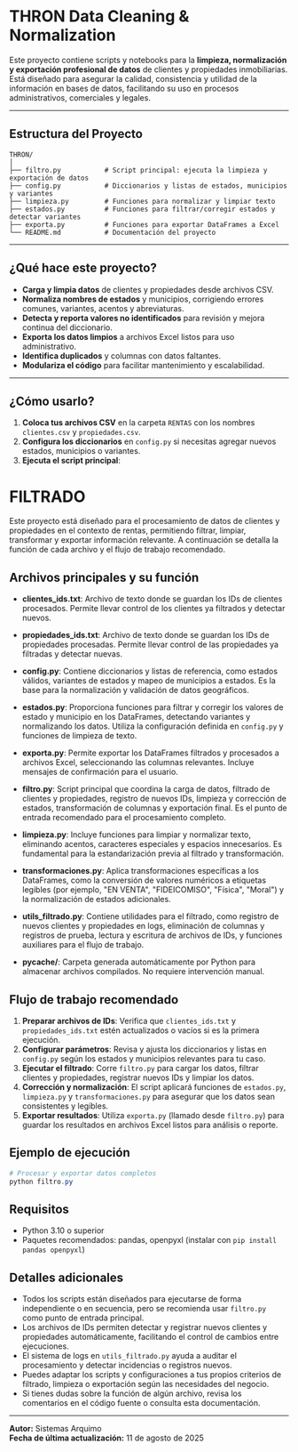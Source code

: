 # THRON Data Cleaning & Normalization

Este proyecto contiene scripts y notebooks para la **limpieza, normalización y exportación profesional de datos** de clientes y propiedades inmobiliarias. Está diseñado para asegurar la calidad, consistencia y utilidad de la información en bases de datos, facilitando su uso en procesos administrativos, comerciales y legales.

---

## Estructura del Proyecto

```
THRON/
│
├── filtro.py           # Script principal: ejecuta la limpieza y exportación de datos
├── config.py           # Diccionarios y listas de estados, municipios y variantes
├── limpieza.py         # Funciones para normalizar y limpiar texto
├── estados.py          # Funciones para filtrar/corregir estados y detectar variantes
├── exporta.py          # Funciones para exportar DataFrames a Excel
└── README.md           # Documentación del proyecto
```

---

## ¿Qué hace este proyecto?

- **Carga y limpia datos** de clientes y propiedades desde archivos CSV.
- **Normaliza nombres de estados** y municipios, corrigiendo errores comunes, variantes, acentos y abreviaturas.
- **Detecta y reporta valores no identificados** para revisión y mejora continua del diccionario.
- **Exporta los datos limpios** a archivos Excel listos para uso administrativo.
- **Identifica duplicados** y columnas con datos faltantes.
- **Modulariza el código** para facilitar mantenimiento y escalabilidad.

---

## ¿Cómo usarlo?

1. **Coloca tus archivos CSV** en la carpeta `RENTAS` con los nombres `clientes.csv` y `propiedades.csv`.
2. **Configura los diccionarios** en `config.py` si necesitas agregar nuevos estados, municipios o variantes.
3. **Ejecuta el script principal**:


  # FILTRADO

  Este proyecto está diseñado para el procesamiento de datos de clientes y propiedades en el contexto de rentas, permitiendo filtrar, limpiar, transformar y exportar información relevante. A continuación se detalla la función de cada archivo y el flujo de trabajo recomendado.

  ## Archivos principales y su función

  - **clientes_ids.txt**: Archivo de texto donde se guardan los IDs de clientes procesados. Permite llevar control de los clientes ya filtrados y detectar nuevos.

  - **propiedades_ids.txt**: Archivo de texto donde se guardan los IDs de propiedades procesadas. Permite llevar control de las propiedades ya filtradas y detectar nuevas.

  - **config.py**: Contiene diccionarios y listas de referencia, como estados válidos, variantes de estados y mapeo de municipios a estados. Es la base para la normalización y validación de datos geográficos.

  - **estados.py**: Proporciona funciones para filtrar y corregir los valores de estado y municipio en los DataFrames, detectando variantes y normalizando los datos. Utiliza la configuración definida en `config.py` y funciones de limpieza de texto.

  - **exporta.py**: Permite exportar los DataFrames filtrados y procesados a archivos Excel, seleccionando las columnas relevantes. Incluye mensajes de confirmación para el usuario.

  - **filtro.py**: Script principal que coordina la carga de datos, filtrado de clientes y propiedades, registro de nuevos IDs, limpieza y corrección de estados, transformación de columnas y exportación final. Es el punto de entrada recomendado para el procesamiento completo.

  - **limpieza.py**: Incluye funciones para limpiar y normalizar texto, eliminando acentos, caracteres especiales y espacios innecesarios. Es fundamental para la estandarización previa al filtrado y transformación.

  - **transformaciones.py**: Aplica transformaciones específicas a los DataFrames, como la conversión de valores numéricos a etiquetas legibles (por ejemplo, "EN VENTA", "FIDEICOMISO", "Física", "Moral") y la normalización de estados adicionales.

  - **utils_filtrado.py**: Contiene utilidades para el filtrado, como registro de nuevos clientes y propiedades en logs, eliminación de columnas y registros de prueba, lectura y escritura de archivos de IDs, y funciones auxiliares para el flujo de trabajo.

  - **__pycache__/**: Carpeta generada automáticamente por Python para almacenar archivos compilados. No requiere intervención manual.

  ## Flujo de trabajo recomendado

  1. **Preparar archivos de IDs**: Verifica que `clientes_ids.txt` y `propiedades_ids.txt` estén actualizados o vacíos si es la primera ejecución.
  2. **Configurar parámetros**: Revisa y ajusta los diccionarios y listas en `config.py` según los estados y municipios relevantes para tu caso.
  3. **Ejecutar el filtrado**: Corre `filtro.py` para cargar los datos, filtrar clientes y propiedades, registrar nuevos IDs y limpiar los datos.
  4. **Corrección y normalización**: El script aplicará funciones de `estados.py`, `limpieza.py` y `transformaciones.py` para asegurar que los datos sean consistentes y legibles.
  5. **Exportar resultados**: Utiliza `exporta.py` (llamado desde `filtro.py`) para guardar los resultados en archivos Excel listos para análisis o reporte.

  ## Ejemplo de ejecución

  ```powershell
  # Procesar y exportar datos completos
  python filtro.py
  ```

  ## Requisitos

  - Python 3.10 o superior
  - Paquetes recomendados: pandas, openpyxl (instalar con `pip install pandas openpyxl`)

  ## Detalles adicionales

  - Todos los scripts están diseñados para ejecutarse de forma independiente o en secuencia, pero se recomienda usar `filtro.py` como punto de entrada principal.
  - Los archivos de IDs permiten detectar y registrar nuevos clientes y propiedades automáticamente, facilitando el control de cambios entre ejecuciones.
  - El sistema de logs en `utils_filtrado.py` ayuda a auditar el procesamiento y detectar incidencias o registros nuevos.
  - Puedes adaptar los scripts y configuraciones a tus propios criterios de filtrado, limpieza o exportación según las necesidades del negocio.
  - Si tienes dudas sobre la función de algún archivo, revisa los comentarios en el código fuente o consulta esta documentación.

  ---

  **Autor:** Sistemas Arquimo  
  **Fecha de última actualización:** 11 de agosto de 2025
